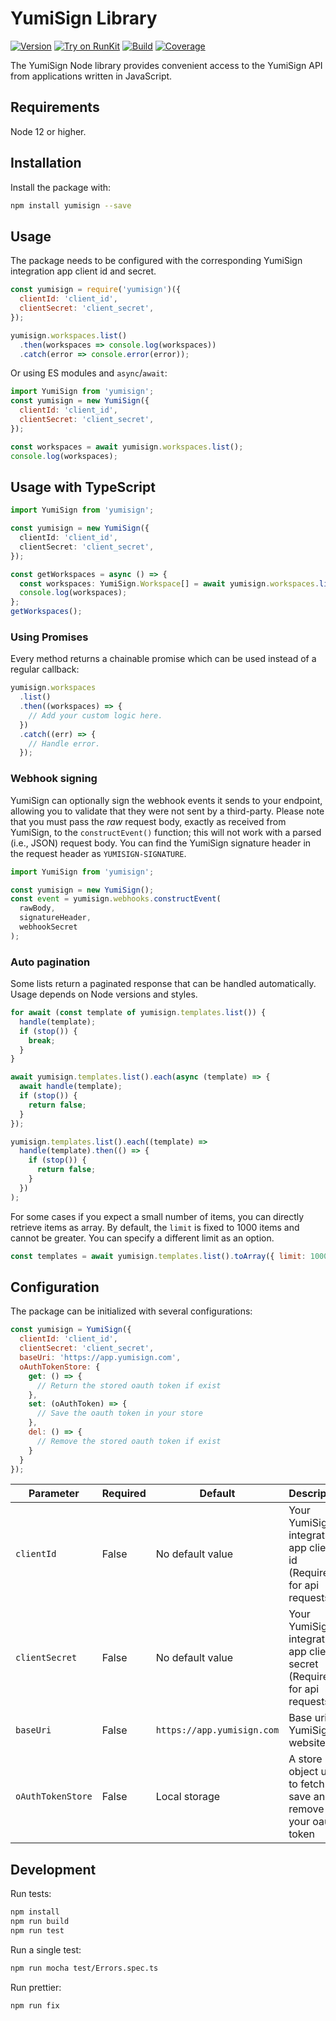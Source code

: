 # YumiSign Library

[![Version](https://img.shields.io/npm/v/yumisign.svg)](https://www.npmjs.org/package/yumisign)
[![Try on RunKit](https://badge.runkitcdn.com/yumisign.svg)](https://runkit.com/npm/yumisign)
[![Build](https://github.com/rcdevs/yumisign_node/actions/workflows/main.yml/badge.svg?branch=master)](https://github.com/rcdevs/yumisign_node/actions/workflows/main.yml?query=branch%3Amaster)
[![Coverage](https://coveralls.io/repos/github/rcdevs/yumisign_node/badge.svg?branch=master)](https://coveralls.io/github/rcdevs/yumisign_node?branch=master)

The YumiSign Node library provides convenient access to the YumiSign API from
applications written in JavaScript.

## Requirements

Node 12 or higher.

## Installation

Install the package with:

```sh
npm install yumisign --save
```

## Usage

The package needs to be configured with the corresponding
YumiSign integration app client id and secret.

```js
const yumisign = require('yumisign')({
  clientId: 'client_id',
  clientSecret: 'client_secret',
});

yumisign.workspaces.list()
  .then(workspaces => console.log(workspaces))
  .catch(error => console.error(error));
```

Or using ES modules and `async`/`await`:

```js
import YumiSign from 'yumisign';
const yumisign = new YumiSign({
  clientId: 'client_id',
  clientSecret: 'client_secret',
});

const workspaces = await yumisign.workspaces.list();
console.log(workspaces);
```

## Usage with TypeScript

```ts
import YumiSign from 'yumisign';

const yumisign = new YumiSign({
  clientId: 'client_id',
  clientSecret: 'client_secret',
});

const getWorkspaces = async () => {
  const workspaces: YumiSign.Workspace[] = await yumisign.workspaces.list();
  console.log(workspaces);
};
getWorkspaces();
```

### Using Promises

Every method returns a chainable promise which can be used instead of a regular callback:

```js
yumisign.workspaces
  .list()
  .then((workspaces) => {
    // Add your custom logic here.
  })
  .catch((err) => {
    // Handle error.
  });
```

### Webhook signing

YumiSign can optionally sign the webhook events it sends to your endpoint, allowing you to validate that they were not sent by a third-party.
Please note that you must pass the _raw_ request body, exactly as received from YumiSign, to the `constructEvent()` function; this will not work with a parsed (i.e., JSON) request body.
You can find the YumiSign signature header in the request header as `YUMISIGN-SIGNATURE`.

```js
import YumiSign from 'yumisign';

const yumisign = new YumiSign();
const event = yumisign.webhooks.constructEvent(
  rawBody,
  signatureHeader,
  webhookSecret
);
```

### Auto pagination

Some lists return a paginated response that can be handled automatically.
Usage depends on Node versions and styles.

```js
for await (const template of yumisign.templates.list()) {
  handle(template);
  if (stop()) {
    break;
  }
}
```

```js
await yumisign.templates.list().each(async (template) => {
  await handle(template);
  if (stop()) {
    return false;
  }
});
```

```js
yumisign.templates.list().each((template) =>
  handle(template).then(() => {
    if (stop()) {
      return false;
    }
  })
);
```

For some cases if you expect a small number of items, you can directly retrieve items as array.
By default, the `limit` is fixed to 1000 items and cannot be greater.
You can specify a different limit as an option.

```js
const templates = await yumisign.templates.list().toArray({ limit: 1000 });
```

## Configuration

The package can be initialized with several configurations:

```js
const yumisign = YumiSign({
  clientId: 'client_id',
  clientSecret: 'client_secret',
  baseUri: 'https://app.yumisign.com',
  oAuthTokenStore: {
    get: () => {
      // Return the stored oauth token if exist
    },
    set: (oAuthToken) => {
      // Save the oauth token in your store
    },
    del: () => {
      // Remove the stored oauth token if exist
    }
  }
});
```

| Parameter         | Required | Default                    | Description                                                             |
|-------------------|----------|----------------------------|-------------------------------------------------------------------------|
| `clientId`        | False    | No default value           | Your YumiSign integration app client id (Required for api requests)     |
| `clientSecret`    | False    | No default value           | Your YumiSign integration app client secret (Required for api requests) |
| `baseUri`         | False    | `https://app.yumisign.com` | Base uri of YumiSign website                                            |
| `oAuthTokenStore` | False    | Local storage              | A store object used to fetch save and remove your oauth token           |

## Development

Run tests:

```sh
npm install
npm run build
npm run test
```

Run a single test:

```sh
npm run mocha test/Errors.spec.ts
```

Run prettier:

```sh
npm run fix
```
